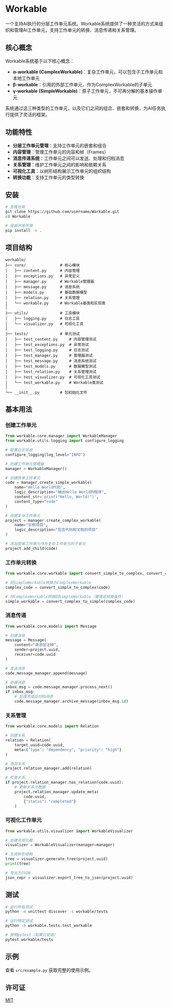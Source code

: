 # Workable

一个支持AI执行的分层工作单元系统。Workable系统提供了一种灵活的方式来组织和管理AI工作单元，支持工作单元的转换、消息传递和关系管理。

## 核心概念

Workable系统基于以下核心概念：

- **α-workable (ComplexWorkable)**：复杂工作单元，可以包含子工作单元和本地工作单元
- **β-workable**：引用的外部工作单元，作为ComplexWorkable的子单元
- **γ-workable (SimpleWorkable)**：原子工作单元，不可再分解的基本操作单元

系统通过这三种类型的工作单元，以及它们之间的组合、嵌套和转换，为AI任务执行提供了灵活的框架。

## 功能特性

- **分层工作单元管理**：支持工作单元的嵌套和组合
- **内容管理**：管理工作单元的内容和帧（Frames）
- **消息传递系统**：工作单元之间可以发送、处理和归档消息
- **关系管理**：维护工作单元之间的影响和依赖关系
- **可视化工具**：以树形结构展示工作单元的组织结构
- **转换功能**：支持工作单元的类型转换

## 安装

```bash
# 克隆仓库
git clone https://github.com/username/Workable.git
cd Workable

# 安装开发环境
pip install -e .
```

## 项目结构

```
workable/
├── core/               # 核心模块
│   ├── content.py      # 内容管理
│   ├── exceptions.py   # 异常定义
│   ├── manager.py      # Workable管理器
│   ├── message.py      # 消息系统
│   ├── models.py       # 基础数据模型
│   ├── relation.py     # 关系管理
│   └── workable.py     # Workable基类和实现类
│
├── utils/              # 工具模块
│   ├── logging.py      # 日志工具
│   └── visualizer.py   # 可视化工具
│
├── tests/              # 单元测试
│   ├── test_content.py     # 内容管理测试
│   ├── test_exceptions.py  # 异常测试
│   ├── test_logging.py     # 日志测试
│   ├── test_manager.py     # 管理器测试
│   ├── test_message.py     # 消息系统测试
│   ├── test_models.py      # 数据模型测试
│   ├── test_relation.py    # 关系管理测试
│   ├── test_visualizer.py  # 可视化工具测试
│   └── test_workable.py    # Workable类测试
│
└── __init__.py         # 包初始化文件
```

## 基本用法

### 创建工作单元

```python
from workable.core.manager import WorkableManager
from workable.utils.logging import configure_logging

# 配置日志系统
configure_logging(log_level="INFO")

# 创建工作单元管理器
manager = WorkableManager()

# 创建简单工作单元
code = manager.create_simple_workable(
    name="Hello World代码",
    logic_description="输出Hello World的程序",
    content_str='print("Hello, World!")',
    content_type="code"
)

# 创建复杂工作单元
project = manager.create_complex_workable(
    name="示例项目",
    logic_description="包含代码和文档的项目"
)

# 添加简单工作单元作为复杂工作单元的子单元
project.add_child(code)
```

### 工作单元转换

```python
from workable.core.workable import convert_simple_to_complex, convert_complex_to_simple

# 将SimpleWorkable转换为ComplexWorkable
complex_code = convert_simple_to_complex(code)

# 将ComplexWorkable转换回SimpleWorkable（需满足转换条件）
simple_workable = convert_complex_to_simple(complex_code)
```

### 消息传递

```python
from workable.core.models import Message

# 创建消息
message = Message(
    content="请添加注释",
    sender=project.uuid,
    receiver=code.uuid
)

# 发送消息
code.message_manager.append(message)

# 处理消息
inbox_msg = code.message_manager.process_next()
if inbox_msg:
    # 处理完成后归档消息
    code.message_manager.archive_message(inbox_msg.id)
```

### 关系管理

```python
from workable.core.models import Relation

# 创建关系
relation = Relation(
    target_uuid=code.uuid,
    meta={"type": "dependency", "priority": "high"}
)

# 添加关系
project.relation_manager.add(relation)

# 检查关系
if project.relation_manager.has_relation(code.uuid):
    # 更新关系元数据
    project.relation_manager.update_meta(
        code.uuid, 
        {"status": "completed"}
    )
```

### 可视化工作单元

```python
from workable.utils.visualizer import WorkableVisualizer

# 创建可视化器
visualizer = WorkableVisualizer(manager=manager)

# 生成树形结构
tree = visualizer.generate_tree(project.uuid)
print(tree)

# 导出为JSON
json_repr = visualizer.export_tree_to_json(project.uuid)
```

## 测试

```bash
# 运行所有测试
python -m unittest discover -s workable/tests

# 运行特定测试
python -m workable.tests.test_workable

# 使用pytest（如果已安装）
pytest workable/tests
```

## 示例

查看 `src/example.py` 获取完整的使用示例。

## 许可证

[MIT](LICENSE) 